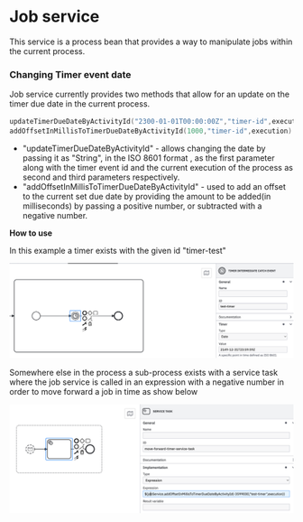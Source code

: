 # Job service

This service is a process bean that provides a way to manipulate jobs within the current process.

### Changing Timer event date

Job service currently provides two methods that allow for an update on the timer due date in the current process.

```kotlin
updateTimerDueDateByActivityId("2300-01-01T00:00:00Z","timer-id",execution)
addOffsetInMillisToTimerDueDateByActivityId(1000,"timer-id",execution)
```

* "updateTimerDueDateByActivityId" - allows changing the date by passing it as "String", in the ISO 8601 format , as the first parameter along with the timer event id and the current execution of the process as second and third parameters respectively.
* "addOffsetInMillisToTimerDueDateByActivityId" - used to add an offset to the current set due date by providing the amount to be added(in milliseconds) by passing a positive number, or subtracted with a negative number.

**How to use**

In this example a timer exists with the given id "timer-test"

![timer](../../using-valtimo/process/img/timer.png)

Somewhere else in the process a sub-process exists with a service task where the job service is called in an expression with a negative number in order to move forward a job in time as show below

![job-service-example](../../using-valtimo/process/img/job-service-example.png)
